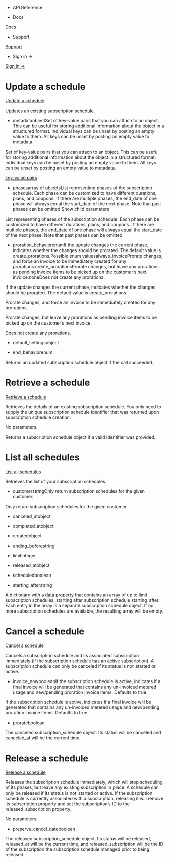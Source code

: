 - API Reference

- Docs

[Docs](/)

- Support

[Support](https://support.stripe.com)

- Sign in →

[Sign in →](https://dashboard.stripe.com/login)

# Update a schedule

[Update a schedule](/api/subscription_schedules/update)

Updates an existing subscription schedule.

- metadataobjectSet of key-value pairs that you can attach to an object. This can be useful for storing additional information about the object in a structured format. Individual keys can be unset by posting an empty value to them. All keys can be unset by posting an empty value to metadata.

Set of key-value pairs that you can attach to an object. This can be useful for storing additional information about the object in a structured format. Individual keys can be unset by posting an empty value to them. All keys can be unset by posting an empty value to metadata.

[key-value pairs](/api/metadata)

- phasesarray of objectsList representing phases of the subscription schedule. Each phase can be customized to have different durations, plans, and coupons. If there are multiple phases, the end_date of one phase will always equal the start_date of the next phase. Note that past phases can be omitted.Show child parameters

List representing phases of the subscription schedule. Each phase can be customized to have different durations, plans, and coupons. If there are multiple phases, the end_date of one phase will always equal the start_date of the next phase. Note that past phases can be omitted.

- proration_behaviorenumIf the update changes the current phase, indicates whether the changes should be prorated. The default value is create_prorations.Possible enum valuesalways_invoiceProrate changes, and force an invoice to be immediately created for any prorations.create_prorationsProrate changes, but leave any prorations as pending invoice items to be picked up on the customer’s next invoice.noneDoes not create any prorations.

If the update changes the current phase, indicates whether the changes should be prorated. The default value is create_prorations.

Prorate changes, and force an invoice to be immediately created for any prorations.

Prorate changes, but leave any prorations as pending invoice items to be picked up on the customer’s next invoice.

Does not create any prorations.

- default_settingsobject

- end_behaviorenum

Returns an updated subscription schedule object if the call succeeded.

# Retrieve a schedule

[Retrieve a schedule](/api/subscription_schedules/retrieve)

Retrieves the details of an existing subscription schedule. You only need to supply the unique subscription schedule identifier that was returned upon subscription schedule creation.

No parameters.

Returns a subscription schedule object if a valid identifier was provided.

# List all schedules

[List all schedules](/api/subscription_schedules/list)

Retrieves the list of your subscription schedules.

- customerstringOnly return subscription schedules for the given customer.

Only return subscription schedules for the given customer.

- canceled_atobject

- completed_atobject

- createdobject

- ending_beforestring

- limitinteger

- released_atobject

- scheduledboolean

- starting_afterstring

A dictionary with a data property that contains an array of up to limit subscription schedules, starting after subscription schedule starting_after. Each entry in the array is a separate subscription schedule object. If no more subscription schedules are available, the resulting array will be empty.

# Cancel a schedule

[Cancel a schedule](/api/subscription_schedules/cancel)

Cancels a subscription schedule and its associated subscription immediately (if the subscription schedule has an active subscription). A subscription schedule can only be canceled if its status is not_started or active.

- invoice_nowbooleanIf the subscription schedule is active, indicates if a final invoice will be generated that contains any un-invoiced metered usage and new/pending proration invoice items. Defaults to true.

If the subscription schedule is active, indicates if a final invoice will be generated that contains any un-invoiced metered usage and new/pending proration invoice items. Defaults to true.

- prorateboolean

The canceled subscription_schedule object. Its status will be canceled and canceled_at will be the current time.

# Release a schedule

[Release a schedule](/api/subscription_schedules/release)

Releases the subscription schedule immediately, which will stop scheduling of its phases, but leave any existing subscription in place. A schedule can only be released if its status is not_started or active. If the subscription schedule is currently associated with a subscription, releasing it will remove its subscription property and set the subscription’s ID to the released_subscription property.

No parameters.

- preserve_cancel_dateboolean

The released subscription_schedule object. Its status will be released, released_at will be the current time, and released_subscription will be the ID of the subscription the subscription schedule managed prior to being released.
